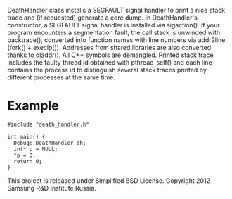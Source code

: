 DeathHandler class installs a SEGFAULT signal handler to print
a nice stack trace and (if requested) generate a core dump.
In DeathHandler's constructor, a SEGFAULT signal handler
is installed via sigaction(). If your program encounters a segmentation
fault, the call stack is unwinded with backtrace(), converted into
function names with line numbers via addr2line (fork() + execlp()).
Addresses from shared libraries are also converted thanks to dladdr().
All C++ symbols are demangled. Printed stack trace includes the faulty
thread id obtained with pthread_self() and each line contains the process
id to distinguish several stack traces printed by different processes at
the same time.

Example
=======
~~~~{.cc}
#include "death_handler.h"

int main() {
  Debug::DeathHandler dh;
  int* p = NULL;
  *p = 0;
  return 0;
}
~~~~

This project is released under Simplified BSD License.
Copyright 2012 Samsung R&D Institute Russia.
